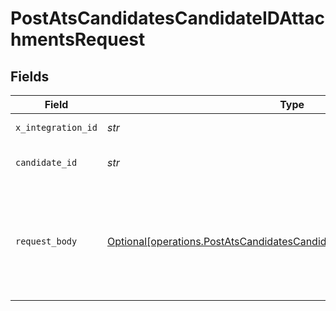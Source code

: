 # PostAtsCandidatesCandidateIDAttachmentsRequest


## Fields

| Field                                                                                                                                                                                                                        | Type                                                                                                                                                                                                                         | Required                                                                                                                                                                                                                     | Description                                                                                                                                                                                                                  | Example                                                                                                                                                                                                                      |
| ---------------------------------------------------------------------------------------------------------------------------------------------------------------------------------------------------------------------------- | ---------------------------------------------------------------------------------------------------------------------------------------------------------------------------------------------------------------------------- | ---------------------------------------------------------------------------------------------------------------------------------------------------------------------------------------------------------------------------- | ---------------------------------------------------------------------------------------------------------------------------------------------------------------------------------------------------------------------------- | ---------------------------------------------------------------------------------------------------------------------------------------------------------------------------------------------------------------------------- |
| `x_integration_id`                                                                                                                                                                                                           | *str*                                                                                                                                                                                                                        | :heavy_check_mark:                                                                                                                                                                                                           | ID of the integration you want to interact with.                                                                                                                                                                             |                                                                                                                                                                                                                              |
| `candidate_id`                                                                                                                                                                                                               | *str*                                                                                                                                                                                                                        | :heavy_check_mark:                                                                                                                                                                                                           | POST /ats/candidates/:candidate_id/attachments parameter                                                                                                                                                                     |                                                                                                                                                                                                                              |
| `request_body`                                                                                                                                                                                                               | [Optional[operations.PostAtsCandidatesCandidateIDAttachmentsRequestBody]](../../models/operations/postatscandidatescandidateidattachmentsrequestbody.md)                                                                     | :heavy_minus_sign:                                                                                                                                                                                                           | POST /ats/candidates/:candidate_id/attachments request body                                                                                                                                                                  | {<br/>"attachment": {<br/>"name": "Frank Doe CV.txt",<br/>"data": "SGkgdGhlcmUsIEtvbWJvIGlzIGN1cnJlbnRseSBoaXJpbmcgZW5naW5lZXJzIHRoYXQgbG92ZSB0byB3b3JrIG9uIGRldmVsb3BlciBwcm9kdWN0cy4=",<br/>"type": "CV",<br/>"content_type": "text/plain"<br/>}<br/>} |